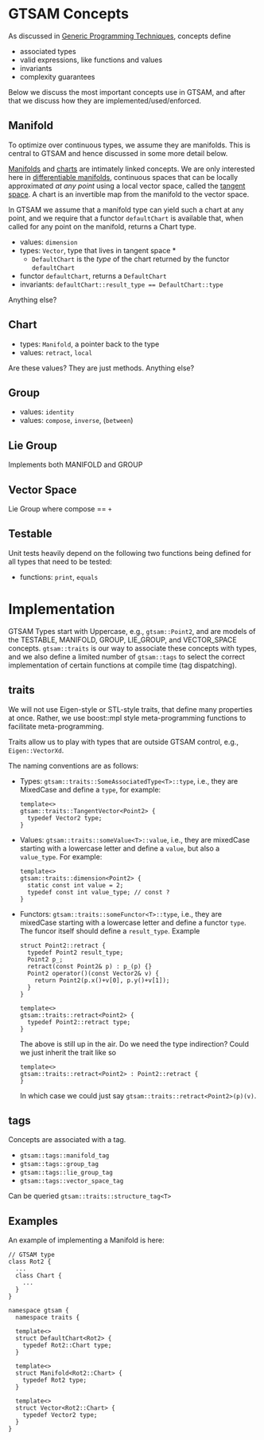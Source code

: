 GTSAM Concepts
==============

As discussed in [Generic Programming Techniques](http://www.boost.org/community/generic_programming.html), concepts define

* associated types
* valid expressions, like functions and values
* invariants
* complexity guarantees

Below we discuss the most important concepts use in GTSAM, and after that we discuss how they are implemented/used/enforced.


Manifold
--------

To optimize over continuous types, we assume they are manifolds. This is central to GTSAM and hence discussed in some more detail below.

[Manifolds](http://en.wikipedia.org/wiki/Manifold#Charts.2C_atlases.2C_and_transition_maps) and [charts](http://en.wikipedia.org/wiki/Manifold#Charts.2C_atlases.2C_and_transition_maps) are intimately linked concepts. We are only interested here in [differentiable manifolds](http://en.wikipedia.org/wiki/Differentiable_manifold#Definition), continuous spaces that can be locally approximated *at any point* using a local vector space, called the [tangent space](http://en.wikipedia.org/wiki/Tangent_space). A chart is an invertible map from the manifold to the vector space.

In GTSAM we assume that a manifold type can yield such a chart at any point, and we require that a functor `defaultChart` is available that, when called for any point on the manifold, returns a Chart type. 

* values: `dimension`
* types: `Vector`, type that lives in tangent space
  * 
  * `DefaultChart` is the *type* of the chart returned by the functor `defaultChart`
* functor `defaultChart`, returns a `DefaultChart`
* invariants: `defaultChart::result_type == DefaultChart::type`

Anything else?

Chart
-----

* types: `Manifold`, a pointer back to the type
* values: `retract`, `local`

Are these values? They are just methods. Anything else?


Group
-----

* values: `identity`
* values: `compose`, `inverse`, (`between`)

Lie Group
---------

Implements both MANIFOLD and GROUP

Vector Space
------------

Lie Group where compose == `+`

Testable
--------
Unit tests heavily depend on the following two functions being defined for all types that need to be tested:

* functions: `print`, `equals` 

Implementation
==============

GTSAM Types start with Uppercase, e.g., `gtsam::Point2`, and are models of the TESTABLE, MANIFOLD, GROUP, LIE_GROUP, and VECTOR_SPACE concepts. `gtsam::traits` is our way to associate these concepts with types, and we also define a limited number of `gtsam::tags` to select the correct implementation of certain functions at compile time (tag dispatching).

traits
------

We will not use Eigen-style or STL-style traits, that define many properties at once. Rather, we use boost::mpl style meta-programming functions to facilitate meta-programming.

Traits allow us to play with types that are outside GTSAM control, e.g., `Eigen::VectorXd`.

The naming conventions are as follows:

* Types: `gtsam::traits::SomeAssociatedType<T>::type`, i.e., they are MixedCase and define a `type`, for example:
    
      template<>
      gtsam::traits::TangentVector<Point2> {
        typedef Vector2 type;
      }
    
* Values: `gtsam::traits::someValue<T>::value`, i.e., they are mixedCase starting with a lowercase letter and define a `value`, but also a `value_type`. For example:
    
      template<>
      gtsam::traits::dimension<Point2> {
        static const int value = 2;
        typedef const int value_type; // const ?
      }
    
* Functors: `gtsam::traits::someFunctor<T>::type`, i.e., they are mixedCase starting with a lowercase letter and define a functor `type`. The funcor itself should define a `result_type`. Example
    
      struct Point2::retract {
        typedef Point2 result_type;
        Point2 p_;
        retract(const Point2& p) : p_(p) {}
        Point2 operator()(const Vector2& v) {
          return Point2(p.x()+v[0], p.y()+v[1]);
        }
      }
    
      template<>
      gtsam::traits::retract<Point2> {
        typedef Point2::retract type;
      }
    
  The above is still up in the air. Do we need the type indirection? Could we just inherit the trait like so
    
      template<>
      gtsam::traits::retract<Point2> : Point2::retract {
      }
  
  In which case we could just say `gtsam::traits::retract<Point2>(p)(v)`.
  
tags
----
  
Concepts are associated with a tag.

* `gtsam::tags::manifold_tag`
* `gtsam::tags::group_tag`
* `gtsam::tags::lie_group_tag`
* `gtsam::tags::vector_space_tag`

Can be queried `gtsam::traits::structure_tag<T>`



Examples
--------

An example of implementing a Manifold is here:

    // GTSAM type
    class Rot2 {
	  ...
      class Chart {
	    ...
      }
    }

    namespace gtsam {
      namespace traits {
      
      template<>
      struct DefaultChart<Rot2> {
        typedef Rot2::Chart type;      
      }

      template<>
      struct Manifold<Rot2::Chart> {
        typedef Rot2 type;      
      }

      template<>
      struct Vector<Rot2::Chart> {
        typedef Vector2 type;      
      }
    }



